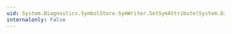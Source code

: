 ```yaml
---
uid: System.Diagnostics.SymbolStore.SymWriter.SetSymAttribute(System.Diagnostics.SymbolStore.SymbolToken,System.String,System.Byte[])
internalonly: False
---
```

